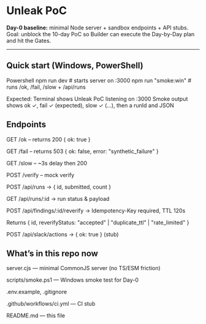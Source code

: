 # Unleak PoC

**Day-0 baseline:** minimal Node server + sandbox endpoints + API stubs.  
Goal: unblock the 10-day PoC so Builder can execute the Day-by-Day plan and hit the Gates.

---

## Quick start (Windows, PowerShell)

Powershell
npm run dev         # starts server on :3000
npm run "smoke:win" # runs /ok, /fail, /slow + /api/runs

Expected:
Terminal shows Unleak PoC listening on :3000
Smoke output shows ok ✓, fail ✓ (expected), slow ✓ (...), then a runId and JSON

## Endpoints

GET /ok – returns 200 { ok: true }

GET /fail – returns 503 { ok: false, error: "synthetic_failure" }

GET /slow – ~3s delay then 200

POST /verify – mock verify

POST /api/runs → { id, submitted, count }

GET /api/runs/:id → run status & payload

POST /api/findings/:id/reverify → Idempotency-Key required, TTL 120s

Returns { id, reverifyStatus: "accepted" | "duplicate_ttl" | "rate_limited" }

POST /api/slack/actions → { ok: true } (stub)


## **What’s in this repo now**

server.cjs — minimal CommonJS server (no TS/ESM friction)

scripts/smoke.ps1 — Windows smoke test for Day-0

.env.example, .gitignore

.github/workflows/ci.yml — CI stub

README.md — this file

